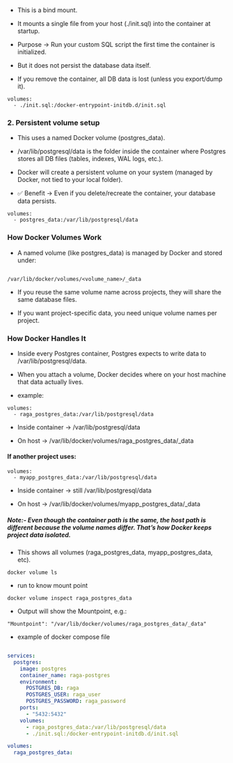 - This is a bind mount.

- It mounts a single file from your host (./init.sql) into the container at startup.

- Purpose → Run your custom SQL script the first time the container is initialized.

-  But it does not persist the database data itself.

- If you remove the container, all DB data is lost (unless you export/dump it).
```
volumes:
  - ./init.sql:/docker-entrypoint-initdb.d/init.sql

```

### 2. Persistent volume setup

- This uses a named Docker volume (postgres_data).

- /var/lib/postgresql/data is the folder inside the container where Postgres stores all DB files (tables, indexes, WAL logs, etc.).

- Docker will create a persistent volume on your system (managed by Docker, not tied to your local folder).

- ✅ Benefit → Even if you delete/recreate the container, your database data persists.

```
volumes:
  - postgres_data:/var/lib/postgresql/data

```

### How Docker Volumes Work

- A named volume (like postgres_data) is managed by Docker and stored under:

```

/var/lib/docker/volumes/<volume_name>/_data

```
- If you reuse the same volume name across projects, they will share the same database files.

- If you want project-specific data, you need unique volume names per project.

### How Docker Handles It

- Inside every Postgres container, Postgres expects to write data to /var/lib/postgresql/data.

- When you attach a volume, Docker decides where on your host machine that data actually lives.
- example:
```
volumes:
  - raga_postgres_data:/var/lib/postgresql/data

```

- Inside container → /var/lib/postgresql/data

- On host → /var/lib/docker/volumes/raga_postgres_data/_data

#### If another project uses:

```
volumes:
  - myapp_postgres_data:/var/lib/postgresql/data

```

- Inside container → still /var/lib/postgresql/data

- On host → /var/lib/docker/volumes/myapp_postgres_data/_data

##### Note:- Even though the container path is the same, the host path is different because the volume names differ. That’s how Docker keeps project data isolated.

- This shows all volumes (raga_postgres_data, myapp_postgres_data, etc).
```
docker volume ls

```
- run to know mount point
```
docker volume inspect raga_postgres_data
```

- Output will show the Mountpoint, e.g.:

```
"Mountpoint": "/var/lib/docker/volumes/raga_postgres_data/_data"

```

- example of docker compose file

```yml

services:
  postgres:
    image: postgres
    container_name: raga-postgres
    environment:
      POSTGRES_DB: raga
      POSTGRES_USER: raga_user
      POSTGRES_PASSWORD: raga_password
    ports:
      - "5432:5432"
    volumes:
      - raga_postgres_data:/var/lib/postgresql/data
      - ./init.sql:/docker-entrypoint-initdb.d/init.sql

volumes:
  raga_postgres_data:


```